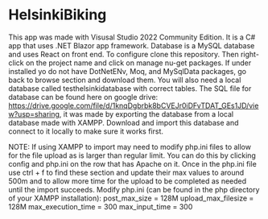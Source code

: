 # HelsinkiBiking

This app was made with Visusal Studio 2022 Community Edition. It is a C# app that uses .NET Blazor app framework. Database is a MySQL database and uses React on front end. 
To configure clone this repository. Then right-click on the project name and click on manage nu-get packages. If under installed yo do not have DotNetENv, Moq, and MySqlData packages, 
go back to browse section and download them. You will also need a local database called testhelsinkidatabase with correct tables. The SQL file for database can be found here on google drive: https://drive.google.com/file/d/1knqDgbrbk8bCVEJr0iDFvTDAT_GEs1JD/view?usp=sharing, it was made by exporting the database from a local database made with XAMPP. Download and import this database and connect to it locally to make sure it works first. 


NOTE: If using XAMPP to import may need to modify php.ini files to allow for the file upload as is larger than regular limit. You can do this by clicking config and php.ini on the row that has Apache on it. Once in the php.ini file use ctrl + f to find these section and update their max values to around 500m and to allow more time for the upload to be completed as needed until the import succeeds.
 Modify php.ini (can be found in the php directory of your XAMPP installation):
post_max_size = 128M
upload_max_filesize = 128M
max_execution_time = 300
max_input_time = 300
